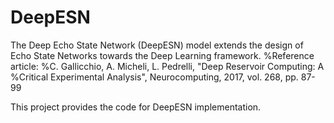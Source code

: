 # DeepESN
The Deep Echo State Network (DeepESN) model extends the design of Echo State Networks towards the Deep Learning framework.
%Reference article:
%C. Gallicchio, A. Micheli, L. Pedrelli, "Deep Reservoir Computing: A
%Critical Experimental Analysis", Neurocomputing, 2017, vol. 268, pp. 87-99

This project provides the code for DeepESN implementation.
